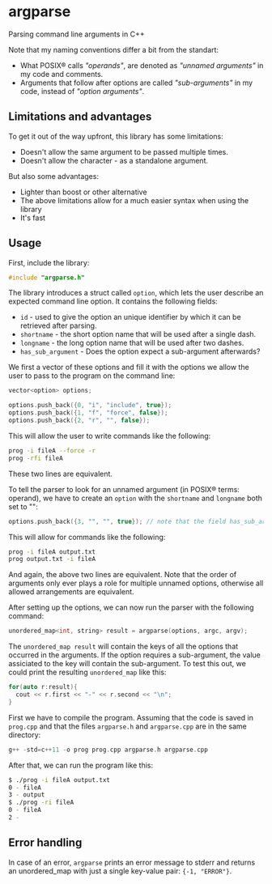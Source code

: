 # argparse
Parsing command line arguments in C++

Note that my naming conventions differ a bit from the standart:
* What POSIX® calls *"operands"*, are denoted as *"unnamed arguments"* in my code and comments.
* Arguments that follow after options are called *"sub-arguments"* in my code, instead of *"option arguments"*.

## Limitations and advantages
To get it out of the way upfront, this library has some limitations:
* Doesn't allow the same argument to be passed multiple times.
* Doesn't allow the character - as a standalone argument.

But also some advantages:
* Lighter than boost or other alternative
* The above limitations allow for a much easier syntax when using the library
* It's fast

## Usage

First, include the library:
```c++
#include "argparse.h"
```

The library introduces a struct called `option`, which lets the user describe an expected command line option. It contains the following fields:
* `id` - used to give the option an unique identifier by which it can be retrieved after parsing.
* `shortname` - the short option name that will be used after a single dash.
* `longname` - the long option name that will be used after two dashes.
* `has_sub_argument` - Does the option expect a sub-argument afterwards?

We first a vector of these options and fill it with the options we allow the user to pass to the program on the command line:

```c++
vector<option> options;

options.push_back({0, "i", "include", true});
options.push_back({1, "f", "force", false});
options.push_back({2, "r", "", false});
```
This will allow the user to write commands like the following:

```bash
prog -i fileA --force -r
prog -rfi fileA
```
These two lines are equivalent.

To tell the parser to look for an unnamed argument (in POSIX® terms: operand), we have to create an `option` with the `shortname` and `longname` both set to "":

```c++
options.push_back({3, "", "", true}); // note that the field has_sub_argument is ignored in this case
```

This will allow for commands like the following:
```bash
prog -i fileA output.txt
prog output.txt -i fileA
```
And again, the above two lines are equivalent. Note that the order of arguments only ever plays a role for multiple unnamed options, otherwise all allowed arrangements are equivalent.

After setting up the options, we can now run the parser with the following command:
```c++
unordered_map<int, string> result = argparse(options, argc, argv);
```

The `unordered_map result` will contain the keys of all the options that occurred in the arguments. If the option requires a sub-argument, the value assiciated to the key will contain the sub-argument. To test this out, we could print the resulting `unordered_map` like this:
```c++
for(auto r:result){
  cout << r.first << "-" << r.second << "\n";
}
```

First we have to compile the program. Assuming that the code is saved in `prog.cpp` and that the files `argparse.h` and `argparse.cpp` are in the same directory:
```c++
g++ -std=c++11 -o prog prog.cpp argparse.h argparse.cpp
```

After that, we can run the program like this:
```bash
$ ./prog -i fileA output.txt
0 - fileA
3 - output
$ ./prog -ri fileA
0 - fileA
2 - 
```

## Error handling
In case of an error, `argparse` prints an error message to stderr and returns an unordered_map with just a single key-value pair: `{-1, "ERROR"}`.